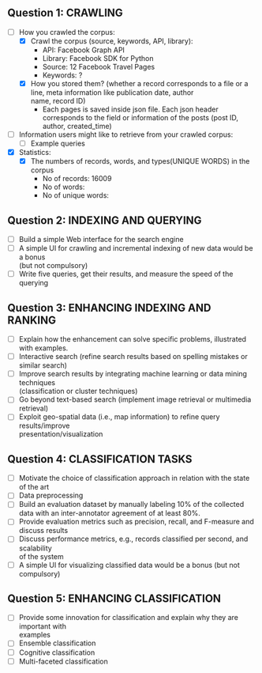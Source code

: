 ## Question 1: CRAWLING
- [ ] How you crawled the corpus:
  - [X] Crawl the corpus (source, keywords, API, library): 
    - API: Facebook Graph API 
    - Library: Facebook SDK for Python 
    - Source: 12 Facebook Travel Pages
    - Keywords: ? 
  - [X] How you stored them? (whether a record corresponds to a file or a line, meta information like publication date, author  
  name, record ID)
    - Each pages is saved inside json file. Each json header corresponds to the field or information of the posts (post ID,  
    author, created_time)
- [ ] Information users might like to retrieve from your crawled corpus:
  - [ ] Example queries
- [X] Statistics:
  - [X] The numbers of records, words, and types(UNIQUE WORDS) in the corpus
    - No of records: 16009
    - No of words: 
    - No of unique words: 
## Question 2: INDEXING AND QUERYING
- [ ] Build a simple Web interface for the search engine
- [ ] A simple UI for crawling and incremental indexing of new data would be a bonus  
(but not compulsory)
- [ ] Write five queries, get their results, and measure the speed of the querying

## Question 3: ENHANCING INDEXING AND RANKING
- [ ] Explain how the enhancement can solve specific problems, illustrated with examples.
- [ ] Interactive search (refine search results based on spelling mistakes or similar search)
- [ ] Improve search results by integrating machine learning or data mining techniques  
(classification or cluster techniques)
- [ ] Go beyond text-based search (implement image retrieval or multimedia retrieval)
- [ ] Exploit geo-spatial data (i.e., map information) to refine query results/improve  
presentation/visualization

## Question 4: CLASSIFICATION TASKS
- [ ] Motivate the choice of classification approach in relation with the state of the art
- [ ] Data preprocessing
- [ ] Build an evaluation dataset by manually labeling 10% of the collected data with an 
inter-annotator agreement of at least 80%.
- [ ] Provide evaluation metrics such as precision, recall, and F-measure and discuss results
- [ ] Discuss performance metrics, e.g., records classified per second, and scalability  
of the system
- [ ] A simple UI for visualizing classified data would be a bonus (but not compulsory)

## Question 5: ENHANCING CLASSIFICATION
- [ ] Provide some innovation for classification and explain why they are important with  
examples
- [ ] Ensemble classification
- [ ] Cognitive classification
- [ ] Multi-faceted classification
